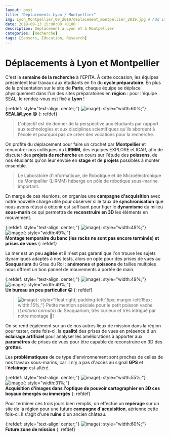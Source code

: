```yaml
---
layout: post
title: "Déplacements Lyon / Montpellier"
img: Lyon_Montpellier_09_2019/deplacement_montpellier_2019.jpg # Add image post (optional)
date: 2019-09-13 15:00:00 +0100
description: Déplacement à Lyon et à Montpellier
categories: [Recherche]
tags: [Sensors, Education, Research]
--- 
```



# Déplacements à Lyon et Montpellier

C'est la **semaine de la recherche** à l'EPITA. À cette occasion, les équipes présentent leur travaux aux étudiants en fin du **cycle préparatoire**. En plus de la présentation sur le site de **Paris**, chaque équipe se déplace physiquement dans l'un des sites préparatoires en **région** : pour l'équipe SEAL, le rendez-vous est fixé à **Lyon** !

{:refdef: style="text-align: center;"}
![image]({{site.baseurl}}/assets/img/Lyon_Montpellier_09_2019/presentation_recherche_paris_lyon.jpg){: style="width:60%;"}<br/>
**SEAL&#x40;Lyon 😊**
{: refdef}

> L'objectif est de donner de la perspective aux étudiants par rapport aux technologies et aux disciplines scientifiques qu'ils abordent à l'école et pourquoi pas de créer des vocations pour la recherche.

On profite du déplacement pour faire un crochet par **Montpellier** et rencontrer nos collègues du **LIRMM**, des équipes EXPLORE et ICAR, afin de discuter des **projets de recherche** en cours sur l'étude des **poissons**, de nos étudiants qu'on leur envoie en **stage** et de **projets** possibles à monter ensemble. 

> Le Laboratoire d'Informatique, de Robotique et de Microélectronique de Montpellier (LIRMM) héberge un pôle de robotique sous-marine important.

En marge de ces réunions, on organise une **campagne d'acquisition** avec notre nouvelle charge utile pour observer si le taux de **synchronisation** que nous avons réussi à obtenir est suffisant pour figer le **dynamisme** du milieu **sous-marin** ce qui permettra de **reconstruire en 3D** les éléments en mouvement. 

{:refdef: style="text-align: center;"}
![image]({{site.baseurl}}/assets/img/Lyon_Montpellier_09_2019/capteur.jpg){: style="width:49%;"}
![image]({{site.baseurl}}/assets/img/Lyon_Montpellier_09_2019/acquisition.jpg){: style="width:49%;"}<br/>
**Montage temporaire du banc (les racks ne sont pas encore terminés) et prises de vues**
{: refdef}

La mer est un peu **agitée** et il n'est pas garanti que l'on trouve les sujets dynamiques adaptés à nos tests, alors on opte pour des prises de vues au **Seaquarium** du Grau du Roi : **anémones** et **poissons** de tailles multiples nous offrent un bon pannel de mouvements à portée de main. 


{:refdef: style="text-align: center;"}
![image]({{site.baseurl}}/assets/img/Lyon_Montpellier_09_2019/bureau_01.jpg){: style="width:49%;"}
![image]({{site.baseurl}}/assets/img/Lyon_Montpellier_09_2019/bureau_02.jpg){: style="width:49%;"}<br/>
**Un bureau un peu particulier 🙃**
{: refdef}


> ![image]({{site.baseurl}}/assets/img/Lyon_Montpellier_09_2019/poisson_vache.jpg){: style="float:right; padding-left:15px; margin-left:15px; width:15%;"} Petite mention spéciale pour le petit poisson vache (<em>Lactoria cornuta</em>) du Seaquarium, très curieux et très intrigué par notre montage 🐠! 


On se rend également sur un de nos autres lieux de mission dans la région pour tester, cette fois-ci, la **qualité** des prises de vues en présence d'un **éclairage artificiel** pour analyser les améliorations à apporter aux **paramètres** de prises de vues pour être capable de reconstruire en 3D des **grottes**.

Les **problématiques** de ce type d'environnement sont proches de celles de nos travaux sous-marins, car il n'y a pas d'accès au signal **GPS** et l'**éclairage** est altéré.

{:refdef: style="text-align: center;"}
![image]({{site.baseurl}}/assets/img/Lyon_Montpellier_09_2019/grotte_01.jpg){: style="width:55%;"}
![image]({{site.baseurl}}/assets/img/Lyon_Montpellier_09_2019/grotte_02.jpg){: style="width:31%;"}<br/>
**Acquisition d'images dans l'optique de pouvoir cartographier en 3D ces boyaux émergés ou immergés**
{: refdef}

Pour terminer ces trois jours bien remplis, on effectue un **repérage** sur un site de la région pour une future **campagne d'acquisition**, aérienne cette fois-ci. Il s'agit d'une **ruine** d'un ancien château.  


{:refdef: style="text-align: center;"}
![image]({{site.baseurl}}/assets/img/Lyon_Montpellier_09_2019/ruines.jpg){: style="width:60%;"}<br/>
**Future zone de mission**
{: refdef}





